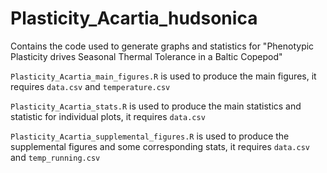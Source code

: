# Plasticity_Acartia_hudsonica
Contains the code used to generate graphs and statistics for "Phenotypic Plasticity drives Seasonal Thermal Tolerance in a Baltic Copepod"

`Plasticity_Acartia_main_figures.R` is used to produce the main figures, it requires `data.csv` and `temperature.csv`

`Plasticity_Acartia_stats.R` is used to produce the main statistics and statistic for individual plots, it requires `data.csv`

`Plasticity_Acartia_supplemental_figures.R` is used to produce the supplemental figures and some corresponding stats, it requires `data.csv` and `temp_running.csv`
